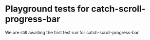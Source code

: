 # Playground tests for catch-scroll-progress-bar
We are still awaiting the first test run for catch-scroll-progress-bar.

